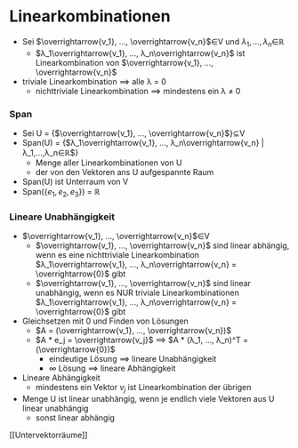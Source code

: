 # Linearkombinationen
+ Sei $\overrightarrow{v_1}, ..., \overrightarrow{v_n}$∈V und $λ_1,...,λ_n$∈ℝ
	+ $λ_1\overrightarrow{v_1}, ..., λ_n\overrightarrow{v_n}$ ist Linearkombination von $\overrightarrow{v_1}, ..., \overrightarrow{v_n}$
+ triviale Linearkombination ==> alle λ = 0
	+ nichttriviale Linearkombination ==> mindestens ein λ ≠ 0

### Span
+ Sei U = {$\overrightarrow{v_1}, ..., \overrightarrow{v_n}$}⊆V
+ Span(U) = {$λ_1\overrightarrow{v_1}, ..., λ_n\overrightarrow{v_n} | λ_1,...,λ_n∈ℝ$}
	+ Menge aller Linearkombinationen von U
	+ der von den Vektoren ans U aufgespannte Raum
+ Span(U) ist Unterraum von V
+ Span({$e_1, e_2, e_3$}) = ℝ

### Lineare Unabhängigkeit
+ $\overrightarrow{v_1}, ..., \overrightarrow{v_n}$∈V 
	+ $\overrightarrow{v_1}, ..., \overrightarrow{v_n}$ sind linear abhängig, wenn es eine nichttriviale Linearkombination $λ_1\overrightarrow{v_1}, ..., λ_n\overrightarrow{v_n} = \overrightarrow{0}$ gibt
	+  $\overrightarrow{v_1}, ..., \overrightarrow{v_n}$ sind linear unabhängig, wenn es NUR  triviale Linearkombinationen $λ_1\overrightarrow{v_1}, ..., λ_n\overrightarrow{v_n} = \overrightarrow{0}$ gibt
+ Gleichsetzen mit 0 und Finden von Lösungen
	+ $A = (\overrightarrow{v_1}, ..., \overrightarrow{v_n})$
	+ $A * e_j = \overrightarrow{v_j}$ ==> $A * (λ_1, ..., λ_n)^T = (\overrightarrow{0})$
		+ eindeutige Lösung ==> lineare Unabhängigkeit
		+ ∞ Lösung ==> lineare Abhängigkeit
+ Lineare Abhängigkeit
	+ mindestens ein Vektor $v_j$ ist Linearkombination der übrigen
+ Menge U ist linear unabhängig, wenn je endlich viele Vektoren aus U linear unabhängig
	+ sonst linear abhängig

[[Untervektorräume]]
